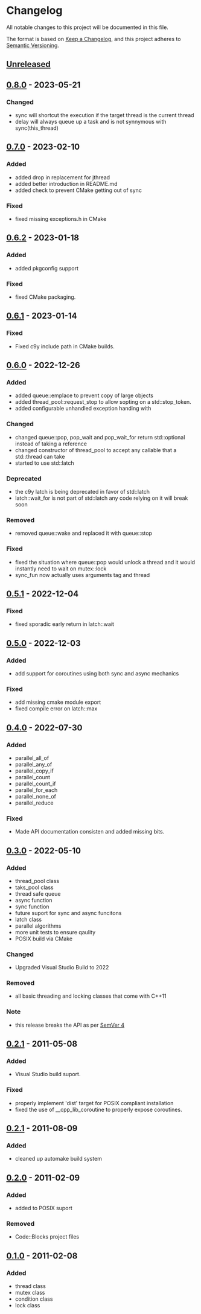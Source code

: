 # Changelog

All notable changes to this project will be documented in this file.

The format is based on [Keep a Changelog](https://keepachangelog.com/en/1.0.0/),
and this project adheres to [Semantic Versioning](https://semver.org/spec/v2.0.0.html).

## [Unreleased]

## [0.8.0] - 2023-05-21

### Changed

- sync will shortcut the execution if the target thread is the current thread
- delay will always queue up a task and is not synnymous with sync(this_thread)

## [0.7.0] - 2023-02-10

### Added

- added drop in replacement for jthread
- added better introduction in README.md
- added check to prevent CMake getting out of sync

### Fixed

- fixed missing exceptions.h in CMake

## [0.6.2] - 2023-01-18

### Added

- added pkgconfig support

### Fixed

- fixed CMake packaging.

## [0.6.1] - 2023-01-14

### Fixed

- Fixed c9y include path in CMake builds.

## [0.6.0] - 2022-12-26

### Added

- added queue::emplace to prevent copy of large objects
- added thread_pool::request_stop to allow sopting on a std::stop_token.
- added configurable unhandled exception handing with

### Changed

- changed queue::pop, pop_wait and pop_wait_for return std::optional instead of taking a reference
- changed constructor of thread_pool to accept any callable that a std::thread can take
- started to use std::latch

### Deprecated

- the c9y latch is being deprecated in favor of std::latch
- latch::wait_for is not part of std::latch any code relying on it will break soon

### Removed

- removed queue::wake and replaced it with queue::stop

### Fixed

- fixed the situation where queue::pop would unlock a thread and it would instantly need to wait on mutex::lock
- sync_fun now actually uses arguments tag and thread

## [0.5.1] - 2022-12-04

### Fixed

- fixed sporadic early return in latch::wait

## [0.5.0] - 2022-12-03

### Added

- add support for coroutines using both sync and async mechanics

### Fixed

- add missing cmake module export
- fixed compile error on latch::max

## [0.4.0] - 2022-07-30

### Added

- parallel_all_of
- parallel_any_of
- parallel_copy_if
- parallel_count
- parallel_count_if
- parallel_for_each
- parallel_none_of
- parallel_reduce

### Fixed

- Made API documentation consisten and added missing bits.

## [0.3.0] - 2022-05-10

### Added

- thread_pool class
- taks_pool class
- thread safe queue
- async function
- sync function
- future suport for sync and async funcitons
- latch class
- parallel algorithms
- more unit tests to ensure qaulity
- POSIX build via CMake

### Changed

- Upgraded Visual Studio Build to 2022

### Removed

- all basic threading and locking classes that come with C++11

### Note

- this release breaks the API as per [SemVer 4](https://semver.org/spec/v2.0.0.html#spec-item-4)

## [0.2.1] - 2011-05-08

### Added

- Visual Studio build suport.

### Fixed

- properly implement 'dist' target for POSIX compliant installation
- fixed the use of __cpp_lib_coroutine to properly expose coroutines.

## [0.2.1] - 2011-08-09

### Added

- cleaned up automake build system

## [0.2.0] - 2011-02-09

### Added

- added to POSIX suport

### Removed

- Code::Blocks project files

## [0.1.0] - 2011-02-08

### Added

- thread class
- mutex class
- condition class
- lock class

[Unreleased]: https://github.com/rioki/c9y/compare/v0.9.0...master

[0.8.0]: https://github.com/rioki/c9y/compare/v0.7.0...v0.8.0
[0.7.0]: https://github.com/rioki/c9y/compare/v0.6.2...v0.7.0
[0.6.2]: https://github.com/rioki/c9y/compare/v0.6.1...v0.6.2
[0.6.1]: https://github.com/rioki/c9y/compare/v0.6.0...v0.6.1
[0.6.0]: https://github.com/rioki/c9y/compare/v0.5.1...v0.6.0
[0.5.1]: https://github.com/rioki/c9y/compare/v0.5.0...v0.5.1
[0.5.0]: https://github.com/rioki/c9y/compare/v0.4.0...v0.5.0
[0.4.0]: https://github.com/rioki/c9y/compare/v0.3.0...v0.4.0
[0.3.0]: https://github.com/rioki/c9y/commits/v0.3.0
[0.2.2]: https://github.com/rioki/c9y/compare/v0.2.1...v0.2.2
[0.2.1]: https://github.com/rioki/c9y/compare/v0.2...v0.2.1
[0.2.0]: https://github.com/rioki/c9y/compare/v0.1...v0.2
[0.1.0]: https://github.com/rioki/c9y/commits/v0.1
